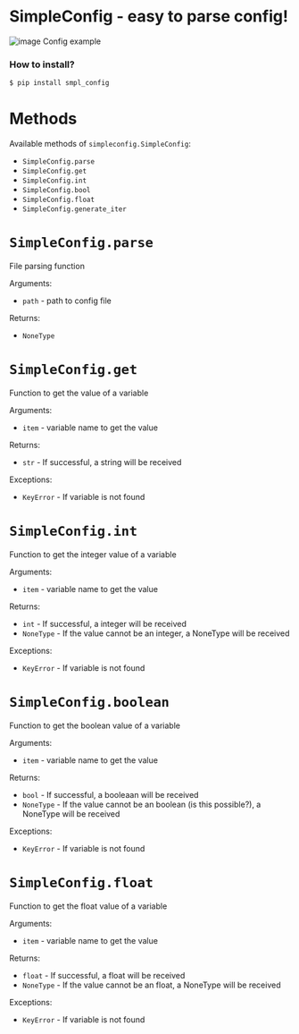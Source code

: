 # SimpleConfig - easy to parse config!

![image](https://github.com/user-attachments/assets/5c738895-34bf-4f4d-9cb3-67ce08e20fc8)
Config example

### How to install? 
```bash
$ pip install smpl_config
```
# Methods

Available methods of `simpleconfig.SimpleConfig`:
* `SimpleConfig.parse`
* `SimpleConfig.get`
* `SimpleConfig.int`
* `SimpleConfig.bool`
* `SimpleConfig.float`
* `SimpleConfig.generate_iter`

# `SimpleConfig.parse`

File parsing function

Arguments:
* `path` - path to config file

Returns:
* `NoneType`

# `SimpleConfig.get`

Function to get the value of a variable

Arguments:
* `item` - variable name to get the value

Returns:
* `str` - If successful, a string will be received

Exceptions:
* `KeyError` - If variable is not found

# `SimpleConfig.int`

Function to get the integer value of a variable

Arguments:
* `item` - variable name to get the value

Returns:
* `int` - If successful, a integer will be received
* `NoneType` - If the value cannot be an integer, a NoneType will be received

Exceptions:
* `KeyError` - If variable is not found

# `SimpleConfig.boolean`

Function to get the boolean value of a variable

Arguments:
* `item` - variable name to get the value

Returns:
* `bool` - If successful, a booleaan will be received
* `NoneType` - If the value cannot be an boolean (is this possible?), a NoneType will be received

Exceptions:
* `KeyError` - If variable is not found

# `SimpleConfig.float`

Function to get the float value of a variable

Arguments:
* `item` - variable name to get the value

Returns:
* `float` - If successful, a float will be received
* `NoneType` - If the value cannot be an float, a NoneType will be received

Exceptions:
* `KeyError` - If variable is not found
